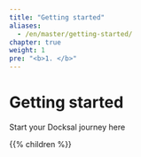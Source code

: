 ```yaml
---
title: "Getting started"
aliases:
  - /en/master/getting-started/
chapter: true
weight: 1
pre: "<b>1. </b>"
---
```


# Getting started

Start your Docksal journey here

{{% children %}}
